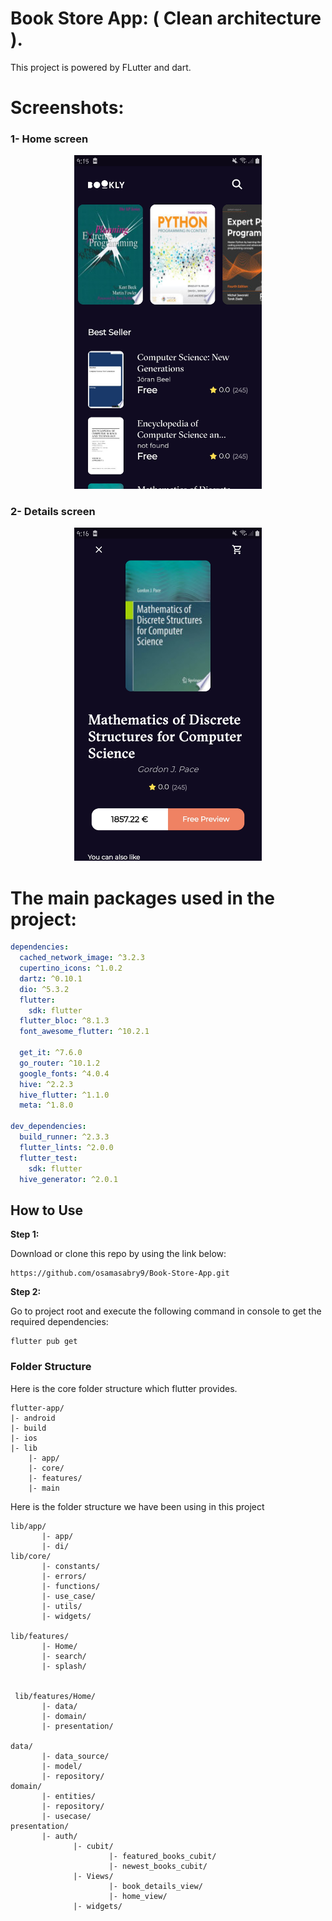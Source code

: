 # Book Store App: ( Clean architecture ).

This project is powered by FLutter and dart.

# Screenshots:

<h3> 1- Home screen </h3>

<p align="center">
  <img src="screenshots/home.jpg" width="300" hight=500  title="1- Home screen">
</p>

<h3> 2- Details screen </h3>

<p align="center">
  <img src="screenshots/details.jpg" width="300" hight=500  title="2- Details screen">
</p>

# The main packages used in the project:

```yaml
dependencies:
  cached_network_image: ^3.2.3
  cupertino_icons: ^1.0.2
  dartz: ^0.10.1
  dio: ^5.3.2
  flutter:
    sdk: flutter
  flutter_bloc: ^8.1.3
  font_awesome_flutter: ^10.2.1

  get_it: ^7.6.0
  go_router: ^10.1.2
  google_fonts: ^4.0.4
  hive: ^2.2.3
  hive_flutter: ^1.1.0
  meta: ^1.8.0

dev_dependencies:
  build_runner: ^2.3.3
  flutter_lints: ^2.0.0
  flutter_test:
    sdk: flutter
  hive_generator: ^2.0.1
```

## How to Use

**Step 1:**

Download or clone this repo by using the link below:

```
https://github.com/osamasabry9/Book-Store-App.git
```

**Step 2:**

Go to project root and execute the following command in console to get the required dependencies:

```
flutter pub get
```

### Folder Structure

Here is the core folder structure which flutter provides.

```
flutter-app/
|- android
|- build
|- ios
|- lib
    |- app/
    |- core/
    |- features/
    |- main
```

Here is the folder structure we have been using in this project

```
lib/app/
       |- app/
       |- di/
lib/core/
       |- constants/
       |- errors/
       |- functions/
       |- use_case/
       |- utils/
       |- widgets/

lib/features/
       |- Home/
       |- search/
       |- splash/


 lib/features/Home/
       |- data/
       |- domain/
       |- presentation/

data/
       |- data_source/
       |- model/
       |- repository/
domain/
       |- entities/
       |- repository/
       |- usecase/
presentation/
       |- auth/
              |- cubit/
                      |- featured_books_cubit/
                      |- newest_books_cubit/
              |- Views/
                      |- book_details_view/
                      |- home_view/
              |- widgets/
```

